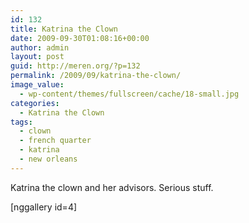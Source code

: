 ```yaml
---
id: 132
title: Katrina the Clown
date: 2009-09-30T01:08:16+00:00
author: admin
layout: post
guid: http://meren.org/?p=132
permalink: /2009/09/katrina-the-clown/
image_value:
  - wp-content/themes/fullscreen/cache/18-small.jpg
categories:
  - Katrina the Clown
tags:
  - clown
  - french quarter
  - katrina
  - new orleans
---
```

Katrina the clown and her advisors. Serious stuff.

[nggallery id=4]